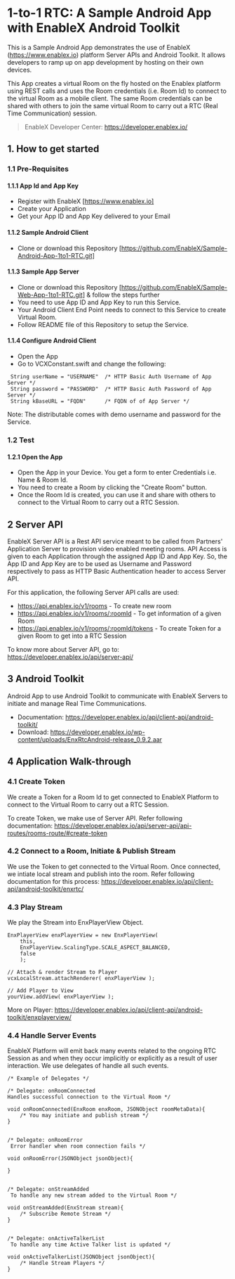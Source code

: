 # 1-to-1 RTC: A Sample Android App with EnableX Android Toolkit

This is a Sample Android App demonstrates the use of EnableX (https://www.enablex.io) platform Server APIs and Android Toolkit.  It allows developers to ramp up on app development by hosting on their own devices. 

This App creates a virtual Room on the fly  hosted on the Enablex platform using REST calls and uses the Room credentials (i.e. Room Id) to connect to the virtual Room as a mobile client.  The same Room credentials can be shared with others to join the same virtual Room to carry out a RTC (Real Time Communication) session. 

> EnableX Developer Center: https://developer.enablex.io/


## 1. How to get started

### 1.1 Pre-Requisites

#### 1.1.1 App Id and App Key 

* Register with EnableX [https://www.enablex.io] 
* Create your Application
* Get your App ID and App Key delivered to your Email


#### 1.1.2 Sample Android Client 

* Clone or download this Repository [https://github.com/EnableX/Sample-Android-App-1to1-RTC.git] 


#### 1.1.3 Sample App Server 

* Clone or download this Repository [https://github.com/EnableX/Sample-Web-App-1to1-RTC.git] & follow the steps further 
* You need to use App ID and App Key to run this Service. 
* Your Android Client End Point needs to connect to this Service to create Virtual Room.
* Follow README file of this Repository to setup the Service.


#### 1.1.4 Configure Android Client 

* Open the App
* Go to VCXConstant.swift and change the following:
``` 
 String userName = "USERNAME"  /* HTTP Basic Auth Username of App Server */
 String password = "PASSWORD"  /* HTTP Basic Auth Password of App Server */
 String kBaseURL = "FQDN"      /* FQDN of of App Server */
 ```
 
 Note: The distributable comes with demo username and password for the Service. 

### 1.2 Test

#### 1.2.1 Open the App

* Open the App in your Device. You get a form to enter Credentials i.e. Name & Room Id.
* You need to create a Room by clicking the "Create Room" button.
* Once the Room Id is created, you can use it and share with others to connect to the Virtual Room to carry out a RTC Session.
  
## 2 Server API

EnableX Server API is a Rest API service meant to be called from Partners' Application Server to provision video enabled 
meeting rooms. API Access is given to each Application through the assigned App ID and App Key. So, the App ID and App Key 
are to be used as Username and Password respectively to pass as HTTP Basic Authentication header to access Server API.
 
For this application, the following Server API calls are used: 
* https://api.enablex.io/v1/rooms - To create new room
* https://api.enablex.io/v1/rooms/:roomId - To get information of a given Room
* https://api.enablex.io/v1/rooms/:roomId/tokens - To create Token for a given Room to get into a RTC Session

To know more about Server API, go to:
https://developer.enablex.io/api/server-api/


## 3 Android Toolkit

Android App to use Android Toolkit to communicate with EnableX Servers to initiate and manage Real Time Communications.  

* Documentation: https://developer.enablex.io/api/client-api/android-toolkit/
* Download: https://developer.enablex.io/wp-content/uploads/EnxRtcAndroid-release_0.9.2.aar


## 4 Application Walk-through

### 4.1 Create Token

We create a Token for a Room Id to get connected to EnableX Platform to connect to the Virtual Room to carry out a RTC Session.

To create Token, we make use of Server API. Refer following documentation:
https://developer.enablex.io/api/server-api/api-routes/rooms-route/#create-token


### 4.2 Connect to a Room, Initiate & Publish Stream

We use the Token to get connected to the Virtual Room. Once connected, we intiate local stream and publish into the room. Refer following documentation for this process:
https://developer.enablex.io/api/client-api/android-toolkit/enxrtc/



### 4.3 Play Stream

We play the Stream into EnxPlayerView Object.
``` 
EnxPlayerView enxPlayerView = new EnxPlayerView(
    this, 
    EnxPlayerView.ScalingType.SCALE_ASPECT_BALANCED,
    false
    );
    
// Attach & render Stream to Player 
vcxLocalStream.attachRenderer( enxPlayerView ); 

// Add Player to View
yourView.addView( enxPlayerView );
  ```
More on Player: https://developer.enablex.io/api/client-api/android-toolkit/enxplayerview/

### 4.4 Handle Server Events

EnableX Platform will emit back many events related to the ongoing RTC Session as and when they occur implicitly or explicitly as a result of user interaction. We use delegates of handle all such events.

``` 
/* Example of Delegates */

/* Delegate: onRoomConnected 
Handles successful connection to the Virtual Room */ 

void onRoomConnected(EnxRoom enxRoom, JSONObject roomMetaData){
    /* You may initiate and publish stream */
}


/* Delegate: onRoomError
 Error handler when room connection fails */
 
void onRoomError(JSONObject jsonObject){

} 

 
/* Delegate: onStreamAdded
 To handle any new stream added to the Virtual Room */
 
void onStreamAdded(EnxStream stream){
    /* Subscribe Remote Stream */
} 


/* Delegate: onActiveTalkerList
 To handle any time Active Talker list is updated */
  
void onActiveTalkerList(JSONObject jsonObject){
    /* Handle Stream Players */
}
```
